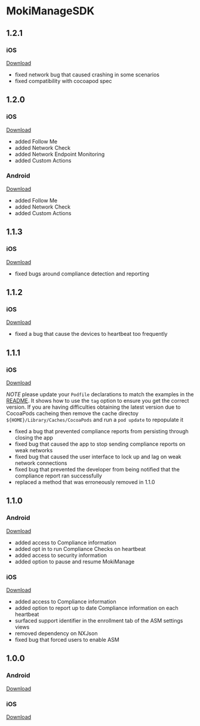 # MokiManageSDK

## 1.2.1

### iOS
[Download](https://github.com/MokiMobility/MokiManageSDK/tree/1.2.1)
 * fixed network bug that caused crashing in some scenarios
 * fixed compatibility with cocoapod spec

## 1.2.0

### iOS
[Download](https://github.com/MokiMobility/MokiManageSDK/tree/1.2.0)
 * added Follow Me
 * added Network Check
 * added Network Endpoint Monitoring
 * added Custom Actions

### Android
[Download](https://github.com/MokiMobility/MokiManageSDK/tree/android/com/mokimobility/MokiManageSDK/1.2.0)
 * added Follow Me
 * added Network Check
 * added Custom Actions


## 1.1.3

### iOS
[Download](https://github.com/MokiMobility/MokiManageSDK/tree/1.1.3)
 * fixed bugs around compliance detection and reporting


## 1.1.2

### iOS
[Download](https://github.com/MokiMobility/MokiManageSDK/tree/1.1.2)
 * fixed a bug that cause the devices to heartbeat too frequently


## 1.1.1

### iOS
[Download](https://github.com/MokiMobility/MokiManageSDK/tree/1.1.1)

*NOTE* please update your `Podfile` declarations to match the examples in the [README](https://github.com/MokiMobility/MokiManageSDK/tree/1.1.1). It shows how to use the `tag` option to ensure you get the correct version. If you are having difficulties obtaining the latest version due to CocoaPods cacheing then remove the cache directoy `${HOME}/Library/Caches/CocoaPods` and run a `pod update` to repopulate it
 * fixed a bug that prevented compliance reports from persisting through closing the app
 * fixed bug that caused the app to stop sending compliance reports on weak networks
 * fixed bug that caused the user interface to lock up and lag on weak network connections
 * fixed bug that prevented the developer from being notified that the compliance report ran successfully
 * replaced a method that was erroneously removed in 1.1.0 


## 1.1.0

### Android
[Download](https://github.com/MokiMobility/MokiManageSDK/tree/android/com/mokimobility/MokiManageSDK/1.1.0)
 * added access to Compliance information
 * added opt in to run Compliance Checks on heartbeat
 * added access to security information
 * added option to pause and resume MokiManage

### iOS
[Download](https://github.com/MokiMobility/MokiManageSDK/tree/1.1.0)
 * added access to Compliance information
 * added option to report up to date Compliance information on each heartbeat
 * surfaced support identifier in the enrollment tab of the ASM settings views
 * removed dependency on NXJson
 * fixed bug that forced users to enable ASM


## 1.0.0

### Android
[Download](https://github.com/MokiMobility/MokiManageSDK/tree/android/com/mokimobility/MokiManageSDK/1.0.0)

### iOS
[Download](https://github.com/MokiMobility/MokiManageSDK/tree/1.0.0)
